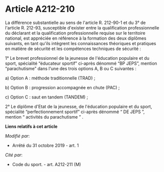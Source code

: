 # Article A212-210

La différence substantielle au sens de l'article R. 212-90-1 et du 3° de l'article R. 212-93, susceptible d'exister entre la
qualification professionnelle du déclarant et la qualification professionnelle requise sur le territoire national, est
appréciée en référence à la formation des deux diplômes suivants, en tant qu'ils intègrent les connaissances théoriques et
pratiques en matière de sécurité et les compétences techniques de sécurité :

1° Le brevet professionnel de la jeunesse de l'éducation populaire et du sport, spécialité “éducateur sportif” ci-après
dénommé “BP JEPS”, mention “parachutisme” dans l'une des trois options A, B ou C suivantes :

a) Option A : méthode traditionnelle (TRAD) ;

b) Option B : progression accompagnée en chute (PAC) ;

c) Option C : saut en tandem (TANDEM) ;

2° Le diplôme d'Etat de la jeunesse, de l'éducation populaire et du sport, spécialité “perfectionnement sportif” ci-après
dénommé “ DE JEPS ”, mention “ activités du parachutisme ” .

**Liens relatifs à cet article**

_Modifié par_:

  - Arrêté du 31 octobre 2019 - art. 1

_Cité par_:

  - Code du sport. - art. A212-211 (M)

